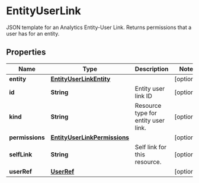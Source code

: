 

# EntityUserLink

JSON template for an Analytics Entity-User Link. Returns permissions that a user has for an entity.

## Properties

| Name | Type | Description | Notes |
|------------ | ------------- | ------------- | -------------|
|**entity** | [**EntityUserLinkEntity**](EntityUserLinkEntity.md) |  |  [optional] |
|**id** | **String** | Entity user link ID |  [optional] |
|**kind** | **String** | Resource type for entity user link. |  [optional] |
|**permissions** | [**EntityUserLinkPermissions**](EntityUserLinkPermissions.md) |  |  [optional] |
|**selfLink** | **String** | Self link for this resource. |  [optional] |
|**userRef** | [**UserRef**](UserRef.md) |  |  [optional] |



